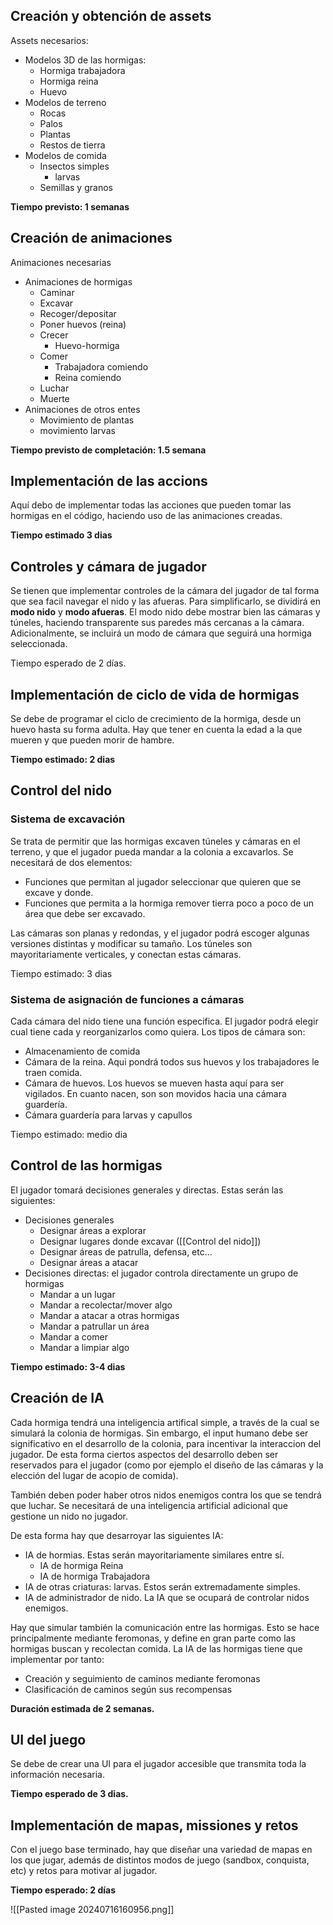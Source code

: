 
## Creación y obtención de assets
Assets necesarios:
- Modelos 3D de las hormigas:
	- Hormiga trabajadora
	- Hormiga reina
	- Huevo
- Modelos de terreno
	- Rocas
	- Palos
	- Plantas
	- Restos de tierra
- Modelos de comida
	- Insectos simples
		- larvas
	- Semillas y granos

**Tiempo previsto: 1 semanas**

## Creación de animaciones
Animaciones necesarias
- Animaciones de hormigas
	- Caminar
	- Excavar
	- Recoger/depositar
	- Poner huevos (reina)
	- Crecer
		- Huevo-hormiga
	- Comer
		- Trabajadora comiendo
		- Reina comiendo
	- Luchar
	- Muerte
- Animaciones de otros entes
	- Movimiento de plantas
	- movimiento larvas

**Tiempo previsto de completación: 1.5 semana**

## Implementación de las accions
Aquí debo de implementar todas las acciones que pueden tomar las hormigas en el código, haciendo uso de las animaciones creadas.

**Tiempo estimado 3 dias**

## Controles y cámara de jugador
Se tienen que implementar controles de la cámara del jugador de tal forma que sea facil navegar el nido y las afueras. Para simplificarlo, se dividirá en **modo nido** y **modo afueras**. El modo nido debe mostrar bien las cámaras y túneles, haciendo transparente sus paredes más cercanas a la cámara. Adicionalmente, se incluirá un modo de cámara que seguirá una hormiga seleccionada.

Tiempo esperado de 2 días.
## Implementación de ciclo de vida de hormigas
Se debe de programar el ciclo de crecimiento de la hormiga, desde un huevo hasta su forma adulta. Hay que tener en cuenta la edad a la que mueren y que pueden morir de hambre.

**Tiempo estimado: 2 dias**

## Control del nido
### Sistema de excavación

Se trata de permitir que las hormigas excaven túneles y cámaras en el terreno, y que el jugador pueda mandar a la colonia a excavarlos. Se necesitará de dos elementos:

- Funciones que permitan al jugador seleccionar que quieren que se excave y donde.
- Funciones que permita a la hormiga remover tierra poco a poco de un área que debe ser excavado.

Las cámaras son planas y redondas, y el jugador podrá escoger algunas versiones distintas y modificar su tamaño. Los túneles son mayoritariamente verticales, y conectan estas cámaras.

Tiempo estimado: 3 dias

### Sistema de asignación de funciones a cámaras
Cada cámara del nido tiene una función especifica. El jugador podrá elegir cual tiene cada y reorganizarlos como quiera. Los tipos de cámara son:

- Almacenamiento de comida
- Cámara de la reina. Aqui pondrá todos sus huevos y los trabajadores le traen comida.
- Cámara de huevos. Los huevos se mueven hasta aquí para ser vigilados. En cuanto nacen, son son movidos hacia una cámara guardería.
- Cámara guardería para larvas y capullos

Tiempo estimado: medio dia

## Control de las hormigas
El jugador tomará decisiones generales y directas. Estas serán las siguientes:
- Decisiones generales
	- Designar áreas a explorar
	- Designar lugares donde excavar ([[Control del nido]])
	- Designar áreas de patrulla, defensa, etc...
	- Designar áreas a atacar
- Decisiones directas: el jugador controla directamente un grupo de hormigas
	- Mandar a un lugar
	- Mandar a recolectar/mover algo
	- Mandar a atacar a otras hormigas
	- Mandar a patrullar un área
	- Mandar a comer
	- Mandar a limpiar algo

**Tiempo estimado: 3-4 dias**

## Creación de IA
Cada hormiga tendrá una inteligencia artifical simple, a través de la cual se simulará la colonia de hormigas. Sin embargo, el input humano debe ser significativo en el desarrollo de la colonia, para incentivar la interaccion del jugador. De esta forma ciertos aspectos del desarrollo deben ser reservados para el jugador (como por ejemplo el diseño de las cámaras y la elección del lugar de acopio de comida).

También deben poder haber otros nidos enemigos contra los que se tendrá que luchar. Se necesitará de una inteligencia artificial adicional que gestione un nido no jugador. 

De esta forma hay que desarroyar las siguientes IA:

- IA de hormias. Estas serán mayoritariamente similares entre sí.
	- IA de hormiga Reina
	- IA de hormiga Trabajadora
- IA de otras criaturas: larvas. Estos serán extremadamente simples.
- IA de administrador de nido. La IA que se ocupará de controlar nidos enemigos.

Hay que simular también la comunicación entre las hormigas. Esto se hace principalmente mediante feromonas, y define en gran parte como las hormigas buscan y recolectan comida. La IA de las hormigas tiene que implementar por tanto:

- Creación y seguimiento de caminos mediante feromonas
- Clasificación de caminos según sus recompensas

**Duración estimada de 2 semanas.**

## UI del juego
Se debe de crear una UI para el jugador accesible que transmita toda la información necesaria.

**Tiempo esperado de 3 dias.**

## Implementación de mapas, missiones y retos
Con el juego base terminado, hay que diseñar una variedad de mapas en los que jugar, además de distintos modos de juego (sandbox, conquista, etc) y retos para motivar al jugador.

**Tiempo esperado: 2 días**


![[Pasted image 20240716160956.png]]